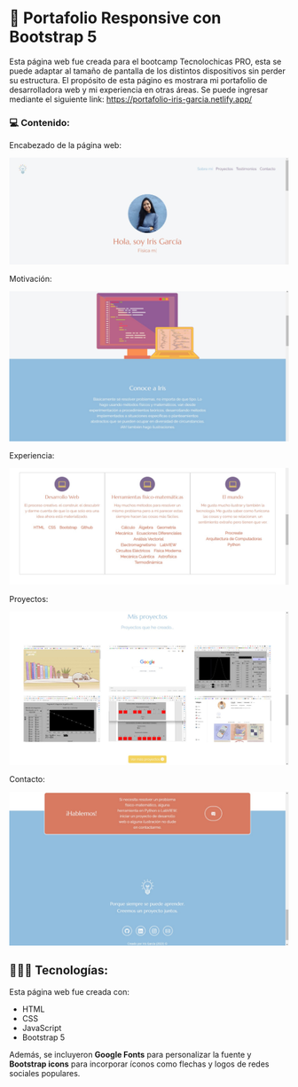 # 💼 Portafolio Responsive con Bootstrap 5
Esta página web fue creada para el bootcamp Tecnolochicas PRO, esta se puede adaptar al tamaño de pantalla de los distintos dispositivos sin perder su estructura.
El propósito de esta págino es mostrara mi portafolio de desarrolladora web y mi experiencia en otras áreas. Se puede ingresar mediante el siguiente link: https://portafolio-iris-garcia.netlify.app/

### 💻 Contenido:

Encabezado de la página web:

![Primera parte de la página web](imagenes/screenshot1.png)

Motivación:

![Experiencia](imagenes/screenshot2.png)

Experiencia:

![Proyectos](imagenes/screenshot3.png)

Proyectos:

![Testimonios](imagenes/screenshot4.png)

Contacto:

![Contacto](imagenes/screenshot5.png)

## 👩🏽‍💻 Tecnologías:

Esta página web fue creada con:

* HTML
* CSS
* JavaScript 
* Bootstrap 5

Además, se incluyeron **Google Fonts** para personalizar la fuente y **Bootstrap icons** para incorporar íconos como flechas y logos de redes sociales populares. 
